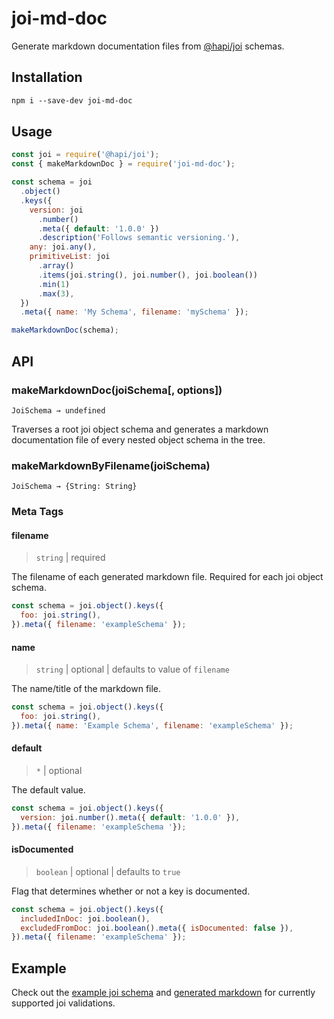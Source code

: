 # joi-md-doc

Generate markdown documentation files from [@hapi/joi](https://github.com/hapijs/joi) schemas.

## Installation

```markdown
npm i --save-dev joi-md-doc
```

## Usage

```javascript
const joi = require('@hapi/joi');
const { makeMarkdownDoc } = require('joi-md-doc');

const schema = joi
  .object()
  .keys({
    version: joi
      .number()
      .meta({ default: '1.0.0' })
      .description('Follows semantic versioning.'),
    any: joi.any(),
    primitiveList: joi
      .array()
      .items(joi.string(), joi.number(), joi.boolean())
      .min(1)
      .max(3),
  })
  .meta({ name: 'My Schema', filename: 'mySchema' });

makeMarkdownDoc(schema);
```

## API

### makeMarkdownDoc(joiSchema[, options])
`JoiSchema → undefined`

Traverses a root joi object schema and generates a markdown documentation file of every nested object schema in the tree.

### makeMarkdownByFilename(joiSchema)
`JoiSchema → {String: String}`

### Meta Tags

#### filename
> `string` | required

The filename of each generated markdown file. Required for each joi object schema. 

```javascript
const schema = joi.object().keys({
  foo: joi.string(),
}).meta({ filename: 'exampleSchema' });
```

#### name
> `string` | optional | defaults to value of `filename`

The name/title of the markdown file.

```javascript
const schema = joi.object().keys({
  foo: joi.string(),
}).meta({ name: 'Example Schema', filename: 'exampleSchema' });
```

#### default
> `*` | optional

The default value.

```javascript
const schema = joi.object().keys({
  version: joi.number().meta({ default: '1.0.0' }),
}).meta({ filename: 'exampleSchema '});
```

#### isDocumented
> `boolean` | optional | defaults to `true`

Flag that determines whether or not a key is documented.

```javascript
const schema = joi.object().keys({
  includedInDoc: joi.boolean(),
  excludedFromDoc: joi.boolean().meta({ isDocumented: false }),
}).meta({ filename: 'exampleSchema' });
```

## Example

Check out the [example joi schema](./example/rootSchema.js) and [generated markdown](./example/doc/rootSchema.md) for currently supported joi validations.